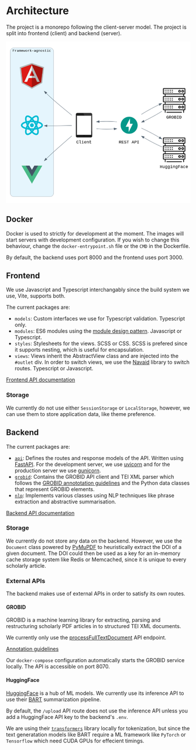 # Architecture

The project is a monorepo following the client-server model. The project is
split into frontend (client) and backend (server).

![Architecture diagram](architecture.png)

## Docker

Docker is used to strictly for development at the moment. The images will start
servers with development configuration. If you wish to change this behaviour, change the
`docker-entrypoint.sh` file or the `CMD` in the Dockerfile.

By default, the backend uses port 8000 and the frontend uses port 3000.

## Frontend

We use Javascript and Typescript interchangably since the build system we use, Vite, supports both.

The current packages are:

- `models`: Custom interfaces we use for Typescript validation. Typescript only.
- `modules`: ES6 modules using the [module design pattern](https://www.patterns.dev/posts/module-pattern/). Javascript or Typescript.
- `styles`: Stylesheets for the views. SCSS or CSS. SCSS is prefered since it supports nesting, which is useful for encapsulation.
- `views`: Views inherit the AbstractView class and are injected into the
  `#outlet` div. In order to switch views, we use the [Navaid](https://github.com/lukeed/navaid) library to switch routes. Typescript or Javascript.

[Frontend API documentation](https://ram02.gitlab.io/team20-project-frontend/)

### Storage

We currently do not use either `SessionStorage` or `LocalStorage`, however, we
can use them to store application data, like theme preference.

## Backend

The current packages are:

- [`api`](https://ram02.gitlab.io/team20-project-backend/app.api.html): Defines the routes and response models of the API. 
Written using [FastAPI](https://fastapi.tiangolo.com/).
  For the development server, we use [uvicorn](https://www.uvicorn.org/) and for the production server we use [gunicorn](https://gunicorn.org/).
- [`grobid`](https://ram02.gitlab.io/team20-project-backend/app.grobid.html): Contains the GROBID API client and TEI XML parser which follows the [GROBID annototation guidelines](https://grobid.readthedocs.io/en/latest/training/General-principles/) and the Python data classes that represent GROBID elements.
- [`nlp`](https://ram02.gitlab.io/team20-project-backend/app.nlp.html): Implements various classes using NLP techniques like phrase extraction and abstractive summarisation.

[Backend API documentation](https://ram02.gitlab.io/team20-project-backend/)


### Storage

We currently do not store any data on the backend. However, we use the `Document`
class powered by [PyMuPDF](https://github.com/pymupdf/PyMuPDF) to heuristically
extract the DOI of a given document. The DOI could then be used as a key for an
in-memory cache storage system like Redis or Memcached, since it is unique to
every scholarly article.

### External APIs

The backend makes use of external APIs in order to satisfy its own routes.

#### GROBID

GROBID is a machine learning library for extracting, parsing and restructuring scholarly PDF articles in to structured TEI XML documents.

We currently only use the [processFullTextDocument](https://grobid.readthedocs.io/en/latest/Grobid-service/#apiprocessfulltextdocument) API endpoint.

[Annotation guidelines](https://grobid.readthedocs.io/en/latest/training/fulltext/)

Our `docker-compose` configuration automatically starts the GROBID service
locally. The API is accessible on port 8070.

#### HuggingFace

[HuggingFace](https://huggingface.co/inference-api) is a hub of ML models. We currently use its inference API to use
their [BART](https://arxiv.org/abs/1910.13461) summarization pipeline.

By default, the `/upload` API route does not use the inference API unless you
add a HuggingFace API key to the backend's `.env`.

We are using their [`transformers`](https://huggingface.co/docs/transformers/index) library locally for tokenization, but
since the text generatation models like BART require a ML framework like `PyTorch` or `Tensorflow` which need CUDA GPUs for effecient timings.
